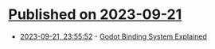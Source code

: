 # [Published on 2023-09-21](index.md)

* [2023-09-21, 23:55:52](https://lobste.rs/s/ncwngm/godot_binding_system_explained) - [Godot Binding System Explained](https://gist.github.com/reduz/cb05fe96079e46785f08a79ec3b0ef21)
